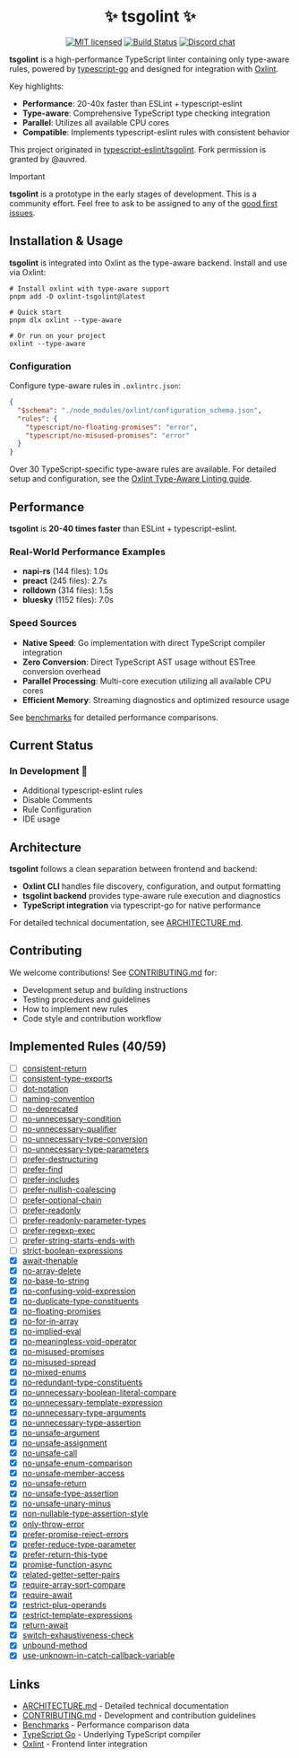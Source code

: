 <div align="center">
  <h1>✨ tsgolint ✨</h1>
</div>

<div align="center">

[![MIT licensed][license-badge]][license-url]
[![Build Status][ci-badge]][ci-url]
[![Discord chat][discord-badge]][discord-url]

</div>

**tsgolint** is a high-performance TypeScript linter containing only type-aware rules, powered by [typescript-go](https://github.com/microsoft/typescript-go) and designed for integration with [Oxlint](https://oxc.rs/docs/guide/usage/linter.html).

Key highlights:

- **Performance**: 20-40x faster than ESLint + typescript-eslint
- **Type-aware**: Comprehensive TypeScript type checking integration
- **Parallel**: Utilizes all available CPU cores
- **Compatible**: Implements typescript-eslint rules with consistent behavior

This project originated in [typescript-eslint/tsgolint](https://github.com/typescript-eslint/tsgolint). Fork permission is granted by @auvred.

> [!IMPORTANT]
> **tsgolint** is a prototype in the early stages of development.
> This is a community effort. Feel free to ask to be assigned to any of the [good first issues](https://github.com/oxc-project/tsgolint/contribute).

## Installation & Usage

**tsgolint** is integrated into Oxlint as the type-aware backend. Install and use via Oxlint:

```shell
# Install oxlint with type-aware support
pnpm add -D oxlint-tsgolint@latest

# Quick start
pnpm dlx oxlint --type-aware

# Or run on your project
oxlint --type-aware
```

### Configuration

Configure type-aware rules in `.oxlintrc.json`:

```json
{
  "$schema": "./node_modules/oxlint/configuration_schema.json",
  "rules": {
    "typescript/no-floating-promises": "error",
    "typescript/no-misused-promises": "error"
  }
}
```

Over 30 TypeScript-specific type-aware rules are available. For detailed setup and configuration, see the [Oxlint Type-Aware Linting guide](https://oxc.rs/blog/2025-08-17-oxlint-type-aware.html).

## Performance

**tsgolint** is **20-40 times faster** than ESLint + typescript-eslint.

### Real-World Performance Examples

- **napi-rs** (144 files): 1.0s
- **preact** (245 files): 2.7s
- **rolldown** (314 files): 1.5s
- **bluesky** (1152 files): 7.0s

### Speed Sources

- **Native Speed**: Go implementation with direct TypeScript compiler integration
- **Zero Conversion**: Direct TypeScript AST usage without ESTree conversion overhead
- **Parallel Processing**: Multi-core execution utilizing all available CPU cores
- **Efficient Memory**: Streaming diagnostics and optimized resource usage

See [benchmarks](./benchmarks/README.md) for detailed performance comparisons.

## Current Status

### In Development 🚧

- Additional typescript-eslint rules
- Disable Comments
- Rule Configuration
- IDE usage

## Architecture

**tsgolint** follows a clean separation between frontend and backend:

- **Oxlint CLI** handles file discovery, configuration, and output formatting
- **tsgolint backend** provides type-aware rule execution and diagnostics
- **TypeScript integration** via typescript-go for native performance

For detailed technical documentation, see [ARCHITECTURE.md](./ARCHITECTURE.md).

## Contributing

We welcome contributions! See [CONTRIBUTING.md](./CONTRIBUTING.md) for:

- Development setup and building instructions
- Testing procedures and guidelines
- How to implement new rules
- Code style and contribution workflow

## Implemented Rules (40/59)

- [ ] [consistent-return](https://typescript-eslint.io/rules/consistent-return)
- [ ] [consistent-type-exports](https://typescript-eslint.io/rules/consistent-type-exports)
- [ ] [dot-notation](https://typescript-eslint.io/rules/dot-notation)
- [ ] [naming-convention](https://typescript-eslint.io/rules/naming-convention)
- [ ] [no-deprecated](https://typescript-eslint.io/rules/no-deprecated)
- [ ] [no-unnecessary-condition](https://typescript-eslint.io/rules/no-unnecessary-condition)
- [ ] [no-unnecessary-qualifier](https://typescript-eslint.io/rules/no-unnecessary-qualifier)
- [ ] [no-unnecessary-type-conversion](https://typescript-eslint.io/rules/no-unnecessary-type-conversion)
- [ ] [no-unnecessary-type-parameters](https://typescript-eslint.io/rules/no-unnecessary-type-parameters)
- [ ] [prefer-destructuring](https://typescript-eslint.io/rules/prefer-destructuring)
- [ ] [prefer-find](https://typescript-eslint.io/rules/prefer-find)
- [ ] [prefer-includes](https://typescript-eslint.io/rules/prefer-includes)
- [ ] [prefer-nullish-coalescing](https://typescript-eslint.io/rules/prefer-nullish-coalescing)
- [ ] [prefer-optional-chain](https://typescript-eslint.io/rules/prefer-optional-chain)
- [ ] [prefer-readonly](https://typescript-eslint.io/rules/prefer-readonly)
- [ ] [prefer-readonly-parameter-types](https://typescript-eslint.io/rules/prefer-readonly-parameter-types)
- [ ] [prefer-regexp-exec](https://typescript-eslint.io/rules/prefer-regexp-exec)
- [ ] [prefer-string-starts-ends-with](https://typescript-eslint.io/rules/prefer-string-starts-ends-with)
- [ ] [strict-boolean-expressions](https://typescript-eslint.io/rules/strict-boolean-expressions)
- [x] [await-thenable](https://typescript-eslint.io/rules/await-thenable)
- [x] [no-array-delete](https://typescript-eslint.io/rules/no-array-delete)
- [x] [no-base-to-string](https://typescript-eslint.io/rules/no-base-to-string)
- [x] [no-confusing-void-expression](https://typescript-eslint.io/rules/no-confusing-void-expression)
- [x] [no-duplicate-type-constituents](https://typescript-eslint.io/rules/no-duplicate-type-constituents)
- [x] [no-floating-promises](https://typescript-eslint.io/rules/no-floating-promises)
- [x] [no-for-in-array](https://typescript-eslint.io/rules/no-for-in-array)
- [x] [no-implied-eval](https://typescript-eslint.io/rules/no-implied-eval)
- [x] [no-meaningless-void-operator](https://typescript-eslint.io/rules/no-meaningless-void-operator)
- [x] [no-misused-promises](https://typescript-eslint.io/rules/no-misused-promises)
- [x] [no-misused-spread](https://typescript-eslint.io/rules/no-misused-spread)
- [x] [no-mixed-enums](https://typescript-eslint.io/rules/no-mixed-enums)
- [x] [no-redundant-type-constituents](https://typescript-eslint.io/rules/no-redundant-type-constituents)
- [x] [no-unnecessary-boolean-literal-compare](https://typescript-eslint.io/rules/no-unnecessary-boolean-literal-compare)
- [x] [no-unnecessary-template-expression](https://typescript-eslint.io/rules/no-unnecessary-template-expression)
- [x] [no-unnecessary-type-arguments](https://typescript-eslint.io/rules/no-unnecessary-type-arguments)
- [x] [no-unnecessary-type-assertion](https://typescript-eslint.io/rules/no-unnecessary-type-assertion)
- [x] [no-unsafe-argument](https://typescript-eslint.io/rules/no-unsafe-argument)
- [x] [no-unsafe-assignment](https://typescript-eslint.io/rules/no-unsafe-assignment)
- [x] [no-unsafe-call](https://typescript-eslint.io/rules/no-unsafe-call)
- [x] [no-unsafe-enum-comparison](https://typescript-eslint.io/rules/no-unsafe-enum-comparison)
- [x] [no-unsafe-member-access](https://typescript-eslint.io/rules/no-unsafe-member-access)
- [x] [no-unsafe-return](https://typescript-eslint.io/rules/no-unsafe-return)
- [x] [no-unsafe-type-assertion](https://typescript-eslint.io/rules/no-unsafe-type-assertion)
- [x] [no-unsafe-unary-minus](https://typescript-eslint.io/rules/no-unsafe-unary-minus)
- [x] [non-nullable-type-assertion-style](https://typescript-eslint.io/rules/non-nullable-type-assertion-style)
- [x] [only-throw-error](https://typescript-eslint.io/rules/only-throw-error)
- [x] [prefer-promise-reject-errors](https://typescript-eslint.io/rules/prefer-promise-reject-errors)
- [x] [prefer-reduce-type-parameter](https://typescript-eslint.io/rules/prefer-reduce-type-parameter)
- [x] [prefer-return-this-type](https://typescript-eslint.io/rules/prefer-return-this-type)
- [x] [promise-function-async](https://typescript-eslint.io/rules/promise-function-async)
- [x] [related-getter-setter-pairs](https://typescript-eslint.io/rules/related-getter-setter-pairs)
- [x] [require-array-sort-compare](https://typescript-eslint.io/rules/require-array-sort-compare)
- [x] [require-await](https://typescript-eslint.io/rules/require-await)
- [x] [restrict-plus-operands](https://typescript-eslint.io/rules/restrict-plus-operands)
- [x] [restrict-template-expressions](https://typescript-eslint.io/rules/restrict-template-expressions)
- [x] [return-await](https://typescript-eslint.io/rules/return-await)
- [x] [switch-exhaustiveness-check](https://typescript-eslint.io/rules/switch-exhaustiveness-check)
- [x] [unbound-method](https://typescript-eslint.io/rules/unbound-method)
- [x] [use-unknown-in-catch-callback-variable](https://typescript-eslint.io/rules/use-unknown-in-catch-callback-variable)

## Links

- [ARCHITECTURE.md](./ARCHITECTURE.md) - Detailed technical documentation
- [CONTRIBUTING.md](./CONTRIBUTING.md) - Development and contribution guidelines
- [Benchmarks](./benchmarks/README.md) - Performance comparison data
- [TypeScript Go](https://github.com/microsoft/typescript-go) - Underlying TypeScript compiler
- [Oxlint](https://oxc.rs/docs/guide/usage/linter.html) - Frontend linter integration

<!-- Badge definitions -->

[license-badge]: https://img.shields.io/badge/license-MIT-blue.svg
[license-url]: LICENSE
[ci-badge]: https://github.com/oxc-project/tsgolint/actions/workflows/ci.yml/badge.svg
[ci-url]: https://github.com/oxc-project/tsgolint/actions/workflows/ci.yml
[discord-badge]: https://img.shields.io/discord/1079625926024900739?logo=discord&label=Discord
[discord-url]: https://discord.gg/9uXCAwqQZW
